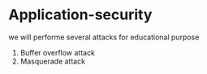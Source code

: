# Application-security


we will performe several attacks for educational purpose
1. Buffer overflow attack
2. Masquerade attack

